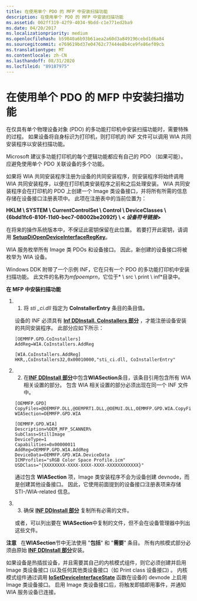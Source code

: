 ```yaml
---
title: 在使用单个 PDO 的 MFP 中安装扫描功能
description: 在使用单个 PDO 的 MFP 中安装扫描功能
ms.assetid: 002ff319-42f9-4034-9bdd-c1e771ed2ba9
ms.date: 04/20/2017
ms.localizationpriority: medium
ms.openlocfilehash: b59840a6b93b61aea2a60d3a849196cebd1d6a84
ms.sourcegitcommit: e769619bd37e04762c77444e8b4ce9fe86ef09cb
ms.translationtype: MT
ms.contentlocale: zh-CN
ms.lasthandoff: 08/31/2020
ms.locfileid: "89187975"
---
```

# <a name="installing-scanning-functionality-in-an-mfp-with-a-single-pdo"></a>在使用单个 PDO 的 MFP 中安装扫描功能





在仅具有单个物理设备对象 (PDO) 的多功能打印机中安装扫描功能时，需要特殊的过程。 如果设备将自身标识为打印机，则打印机的 INF 文件可以调用 WIA 共同安装程序以安装扫描功能。

Microsoft 建议多功能打印机的每个逻辑功能都应有自己的 PDO （如果可能）。 应避免使用单个 PDO 关联设备的多个功能。

如果将 WIA 共同安装程序注册为设备的共同安装程序，则安装程序将始终调用 WIA 共同安装程序，以便在打印机类安装程序之前和之后处理安装。 WIA 共同安装程序会在打印机的 PDO 上创建一个 Image 类设备接口，并将所有所需的信息存储在设备接口注册表项中。 此项在注册表中的当前位置为：

**HKLM \\ SYSTEM \\ CurrentControlSet \\ Control \\ DeviceClasses \\ {6bdd1fc6-810f-11d0-bec7-08002be2092f} \\ &lt; *设备符号链接*&gt;**

在将来的操作系统版本中，不保证此密钥保留在此位置。 若要打开此密钥，请调用 [**SetupDiOpenDeviceInterfaceRegKey**](/windows/desktop/api/setupapi/nf-setupapi-setupdiopendeviceinterfaceregkey)。

WIA 服务枚举所有 Image 类 PDOs 和设备接口。 因此，新创建的设备接口将被枚举为 WIA 设备。

Windows DDK 附带了一个示例 INF，它在只有一个 PDO 的多功能打印机中安装扫描功能。 此文件的名称为*mfpoemprn*，它位于* \\ src \\ print \\ inf*目录中。

**在 MFP 中安装扫描功能**

1.  1. 将 *sti \_ci.dll* 指定为 **CoInstallerEntry** 条目的条目值。

    设备的 INF 必须具有 [**Inf DDInstall. CoInstallers 部分**](../install/inf-ddinstall-coinstallers-section.md) ，才能注册设备安装的共同安装程序。 此部分应如下所示：

    ```INF
    [OEMMFP.GPD.CoInstallers]
    AddReg=WIA.CoInstallers.AddReg

    [WIA.CoInstallers.AddReg]
    HKR,,CoInstallers32,0x00010000,"sti_ci.dll, CoInstallerEntry"
    ```

2.  2. 在[**INF DDInstall 部分**](../install/inf-ddinstall-section.md)中包含**WIASection**条目，该条目引用包含所有 WIA 相关设置的部分。 包含 WIA 相关设置的部分必须出现在同一个 INF 文件中。

    ```INF
    [OEMMFP.GPD]
    CopyFiles=@OEMMFP.DLL,@OEMPRT1.DLL,@OEMUI.DLL,OEMMFP.GPD.WIA.CopyFiles
    WIASection=OEMMFP.GPD.WIA

    [OEMMFP.GPD.WIA]
    Description=%OEM_MFP_SCANNER%
    SubClass=StillImage
    DeviceType=1
    Capabilities=0x00000011
    AddReg=OEMMFP.GPD.WIA.AddReg
    DeviceData=OEMMFP.GPD.WIA.DeviceData
    ICMProfiles="sRGB Color Space Profile.icm"
    USDClass="{XXXXXXXX-XXXX-XXXX-XXXX-XXXXXXXXXXXX}"
    ```

    通过包含 **WIASection** 项，Image 类安装程序不会为设备创建 devnode，而是创建其他设备接口。 因此，它使用前面提到的设备接口注册表项来存储 STI-/WIA-related 信息。

3.  3. 确保 [**INF DDInstall 部分**](../install/inf-ddinstall-section.md) 复制所有必需的文件。

    或者，可以列出要在 **WIASection**中复制的文件，但不会在设备管理器中列出这些文件。

**注意**   在**WIASection**节中无法使用 "**包括**" 和 "**需要**" 条目。
所有内核模式部分必须由原始 [**INF DDInstall 部分**](../install/inf-ddinstall-section.md)安装。

如果设备是热插拔设备，并且需要其自己的内核模式组件，则它必须创建并启用 Image 类设备接口 (以及任何其他类设备接口（如 Print class 设备接口) 。 内核模式组件通过调用 [**IoSetDeviceInterfaceState**](/windows-hardware/drivers/ddi/wdm/nf-wdm-iosetdeviceinterfacestate) 函数在设备的 devnode 上启用 Image 类设备接口。 启用 Image 类设备接口后，将触发即插即用事件，并通知 WIA 服务设备已连接。

 

 

